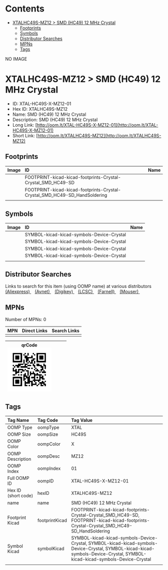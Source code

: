 



Contents
========

* [XTALHC49S-MZ12 > SMD (HC49) 12 MHz Crystal](#xtalhc49s-mz12--smd-hc49-12-mhz-crystal)
	* [Footprints](#footprints)
	* [Symbols](#symbols)
	* [Distributor Searches](#distributor-searches)
	* [MPNs](#mpns)
	* [Tags](#tags)
  
NO IMAGE  
# XTALHC49S-MZ12 > SMD (HC49) 12 MHz Crystal

- ID: XTAL-HC49S-X-MZ12-01
- Hex ID: XTALHC49S-MZ12
- Name: SMD (HC49) 12 MHz Crystal
- Description: SMD (HC49) 12 MHz Crystal
- Long Link: [http://oom.lt/XTAL-HC49S-X-MZ12-01](http://oom.lt/XTAL-HC49S-X-MZ12-01)
- Short Link: [http://oom.lt/XTALHC49S-MZ12](http://oom.lt/XTALHC49S-MZ12)

## Footprints
  

|Image|ID|Name|
| :--- | :--- | :--- |
||FOOTPRINT-kicad-kicad-footprints-Crystal-Crystal_SMD_HC49-SD||
||FOOTPRINT-kicad-kicad-footprints-Crystal-Crystal_SMD_HC49-SD_HandSoldering||
||||

## Symbols
  

|Image|ID|Name|
| :--- | :--- | :--- |
|![]()|SYMBOL-kicad-kicad-symbols-Device-Crystal||
|![]()|SYMBOL-kicad-kicad-symbols-Device-Crystal||
|![]()|SYMBOL-kicad-kicad-symbols-Device-Crystal||
|![]()|SYMBOL-kicad-kicad-symbols-Device-Crystal||
||||

## Distributor Searches
  
Links to search for this item (using OOMP name) at various distributors  
[(Aliexpress) ](https://www.aliexpress.com/wholesale?SearchText=1117SMD+HC49+12+MHz+Crystal)&nbsp;&nbsp;&nbsp;[(Avnet) ](https://www.avnet.com/shop/us/search/SMD+HC49+12+MHz+Crystal)&nbsp;&nbsp;&nbsp;[(Digikey) ](https://www.digikey.co.uk/en/products/result?s=SMD+HC49+12+MHz+Crystal)&nbsp;&nbsp;&nbsp;[(LCSC) ](https://www.lcsc.com/search?q=SMD+HC49+12+MHz+Crystal)&nbsp;&nbsp;&nbsp;[(Farnell) ](https://uk.farnell.com/search?st=SMD+HC49+12+MHz+Crystal)&nbsp;&nbsp;&nbsp;[(Mouser) ](https://www.mouser.com/c/?q=SMD+HC49+12+MHz+Crystal)&nbsp;&nbsp;&nbsp;
## MPNs
  
Number of MPNs: 0  

|MPN|Direct Links|Search Links|
| :--- | :--- | :--- |
||||
  

|qrCode<br>[![](https://raw.githubusercontent.com/oomlout/oomlout_OOMP_parts_V2/main/XTAL/HC49S/X/MZ12/01/qrCode_140.png)](https://github.com/oomlout/oomlout_OOMP_parts_V2/tree/main/XTAL/HC49S/X/MZ12/01/qrCode.png)||||
| :---: | :---: | :---: | :---: |

## Tags
  

|Tag Name|Tag Code|Tag Value|
| :--- | :--- | :--- |
|OOMP Type|oompType|XTAL|
|OOMP Size|oompSize|HC49S|
|OOMP Color|oompColor|X|
|OOMP Description|oompDesc|MZ12|
|OOMP Index|oompIndex|01|
|Full OOMP ID|oompID|XTAL-HC49S-X-MZ12-01|
|Hex ID (short code)|hexID|XTALHC49S-MZ12|
|name|name|SMD (HC49) 12 MHz Crystal|
|Footprint Kicad|footprintKicad|FOOTPRINT-kicad-kicad-footprints-Crystal-Crystal_SMD_HC49-SD, FOOTPRINT-kicad-kicad-footprints-Crystal-Crystal_SMD_HC49-SD_HandSoldering|
|Symbol Kicad|symbolKicad|SYMBOL-kicad-kicad-symbols-Device-Crystal, SYMBOL-kicad-kicad-symbols-Device-Crystal, SYMBOL-kicad-kicad-symbols-Device-Crystal, SYMBOL-kicad-kicad-symbols-Device-Crystal|
||||

